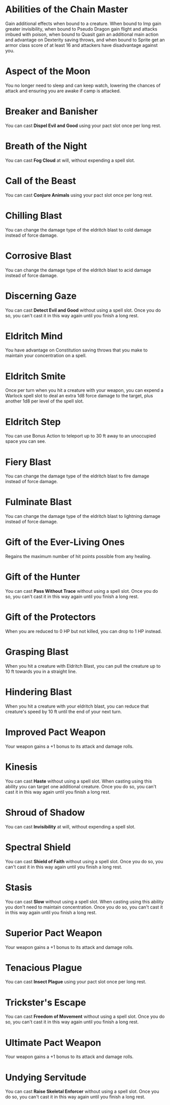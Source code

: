 # Abilities of the Chain Master

Gain additional effects when bound to a creature. When bound to Imp gain greater invisibility, when bound to Pseudo Dragon gain flight and attacks imbued with poison, when bound to Quasit gain an additional main action and advantage on Dexterity saving throws, and when bound to Sprite get an armor class score of at least 16 and attackers have disadvantage against you.

# Aspect of the Moon

You no longer need to sleep and can keep watch, lowering the chances of attack and ensuring you are awake if camp is attacked.

# Breaker and Banisher

You can cast <b>Dispel Evil and Good</b> using your pact slot once per long rest.

# Breath of the Night

You can cast <b>Fog Cloud</b> at will, without expending a spell slot.

# Call of the Beast

You can cast <b>Conjure Animals</b> using your pact slot once per long rest.

# Chilling Blast

You can change the damage type of the eldritch blast to cold damage instead of force damage.

# Corrosive Blast

You can change the damage type of the eldritch blast to acid damage instead of force damage.

# Discerning Gaze

You can cast <b>Detect Evil and Good</b> without using a spell slot. Once you do so, you can't cast it in this way again until you finish a long rest.

# Eldritch Mind

You have advantage on Constitution saving throws that you make to maintain your concentration on a spell.

# Eldritch Smite

Once per turn when you hit a creature with your weapon, you can expend a Warlock spell slot to deal an extra 1d8 force damage to the target, plus another 1d8 per level of the spell slot.

# Eldritch Step

You can use Bonus Action to teleport up to 30 ft away to an unoccupied space you can see.

# Fiery Blast

You can change the damage type of the eldritch blast to fire damage instead of force damage.

# Fulminate Blast

You can change the damage type of the eldritch blast to lightning damage instead of force damage.

# Gift of the Ever-Living Ones

Regains the maximum number of hit points possible from any healing.

# Gift of the Hunter

You can cast <b>Pass Without Trace</b> without using a spell slot. Once you do so, you can't cast it in this way again until you finish a long rest.

# Gift of the Protectors

When you are reduced to 0 HP but not killed, you can drop to 1 HP instead.

# Grasping Blast

When you hit a creature with Eldritch Blast, you can pull the creature up to 10 ft towards you in a straight line.

# Hindering Blast

When you hit a creature with your eldritch blast, you can reduce that creature's speed by 10 ft until the end of your next turn.

# Improved Pact Weapon

Your weapon gains a +1 bonus to its attack and damage rolls.

# Kinesis

You can cast <b>Haste</b> without using a spell slot. When casting using this ability you can target one additional creature. Once you do so, you can't cast it in this way again until you finish a long rest.

# Shroud of Shadow

You can cast <b>Invisibility</b> at will, without expending a spell slot.

# Spectral Shield

You can cast <b>Shield of Faith</b> without using a spell slot. Once you do so, you can't cast it in this way again until you finish a long rest.

# Stasis

You can cast <b>Slow</b> without using a spell slot. When casting using this ability you don't need to maintain concentration. Once you do so, you can't cast it in this way again until you finish a long rest.

# Superior Pact Weapon

Your weapon gains a +1 bonus to its attack and damage rolls.

# Tenacious Plague

You can cast <b>Insect Plague</b> using your pact slot once per long rest.

# Trickster's Escape

You can cast <b>Freedom of Movement</b> without using a spell slot. Once you do so, you can't cast it in this way again until you finish a long rest.

# Ultimate Pact Weapon

Your weapon gains a +1 bonus to its attack and damage rolls.

# Undying Servitude

You can cast <b>Raise Skeletal Enforcer</b> without using a spell slot. Once you do so, you can't cast it in this way again until you finish a long rest.


